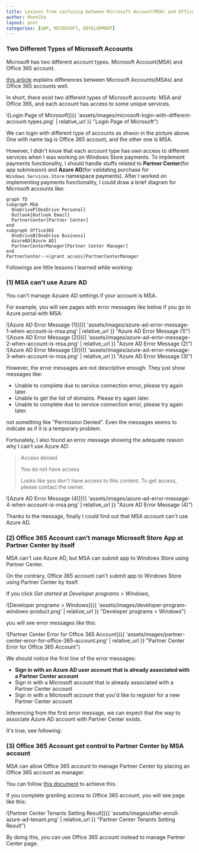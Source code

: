 ```yaml
---
title: Lessons from confusing between Microsoft Account(MSA) and Office 365 account
author: MoonCha
layout: post
categories: [UWP, MICROSOFT, DEVELOPMENT]
---
```


### Two Different Types of Microsoft Accounts

Microsoft has two different account types. Microsoft Account(MSA) and Office 365 account.

[this article](https://tellus-consulting.com/microsoft-account-msa-compared-to-office-365-account/) explains differences between Microsoft Accounts(MSAs) and Office 365 accounts well.

In short, there exist two different types of Microsoft accounts: MSA and Office 365, and each account has access to some unique services.

![Login Page of Microsoft]({{ 'assets/images/microsoft-login-with-different-account-types.png' | relative_url }} "Login Page of Microsoft")

We can login with different type of accounts as shwon in the picture above. One with name tag is Office 365 account, and the other one is MSA.

However, I didn't know that each account type has own access to different services when I was working on Windows Store payments. To implement payments functionality, I should handle stuffs related to **Partner Center**(for app submission) and **Azure AD**(for validating purchase for `Windows.Services.Store` namespace payments). After I worked on implementing payments functionality, I could draw a brief diagram for Microsoft accounts like:

```mermaid
graph TD
subgraph MSA
  OneDriveP[OneDrive Personal]
  Outlook[Outlook Email]
  PartnerCenter[Partner Center]
end
subgraph Office365
  OneDriveB[OneDrive Business]
  AzureAD[Azure AD]
  PartnerCenterManager[Partner Center Manager]
end
PartnerCenter-->|grant access|PartnerCenterManager
```

Followings are little lessons I learned while working:

### (1) MSA can't use Azure AD

You can't manage Azuare AD settings if your account is MSA.

For example, you will see pages with error messages like below if you go to Azure portal with MSA:

![Azure AD Error Message (1)]({{ 'assets/images/azure-ad-error-message-1-when-account-is-msa.png' | relative_url }} "Azure AD Error Message (1)")
![Azure AD Error Message (2)]({{ 'assets/images/azure-ad-error-message-2-when-account-is-msa.png' | relative_url }} "Azure AD Error Message (2)")
![Azure AD Error Message (3)]({{ 'assets/images/azure-ad-error-message-3-when-account-is-msa.png' | relative_url }} "Azure AD Error Message (3)")

However, the error messages are not descriptive enough. They just show messages like:

- Unable to complete due to service connection error, please try again later.
- Unable to get the list of domains. Please try again later.
- Unable to complete due to service connection error, please try again later.

not something like "Permission Denied". Even the messages seems to indicate as if it is a temporary problem.

Fortunately, I also found an error message showing the adequate reason why I can't use Azure AD:

> Access denied
>
> You do not have access
>
> Looks like you don't have access to this content. To get access, please contact the owner.

![Azure AD Error Message (4)]({{ 'assets/images/azure-ad-error-message-4-when-account-is-msa.png' | relative_url }} "Azure AD Error Message (4)")

Thanks to the message, finally I could find out that MSA account can't use Azure AD.

### (2) Office 365 Account can't manage Microsoft Store App at Partner Center by itself

MSA can't use Azure AD, but MSA can submit app to Windows Store using Partner Center.

On the contrary, Office 365 account can't submit app to Windows Store using Partner Center by itself.

If you click *Get started* at *Developer programs > Windows*,

![Developer programs > Windows]({{ 'assets/images/developer-program-windows-product.png' | relative_url }} "Developer programs > Windows")

you will see error messages like this:

![Partner Center Error for Office 365 Account]({{ 'assets/images/partner-center-error-for-office-365-account.png' | relative_url }} "Partner Center Error for Office 365 Account")

We should notice the first line of the error messages:

- **Sign in with an Azure AD user account that is already associated with a Partner Center account**
- Sign in with a Microsoft account that is already associated with a Partner Center account
- Sign in with a Microsoft account that you'd like to register for a new Partner Center account

Inferencing from the first error message, we can expect that the way to associate Azure AD account with Partner Center exists.

It's true, see following:

### (3) Office 365 Account get control to Partner Center by MSA account

MSA can allow Office 365 account to manage Partner Center by placing an Office 365 account as manager.

You can follow [this document](https://docs.microsoft.com/en-us/windows/uwp/publish/associate-azure-ad-with-partner-center) to achieve this.

If you complete granting access to Office 365 account, you will see page like this:

![Partner Center Tenants Setting Result]({{ 'assets/images/after-enroll-azure-ad-tenant.png' | relative_url }} "Partner Center Tenants Setting Result")

By doing this, you can use Office 365 account instead to manage Partner Center page.
